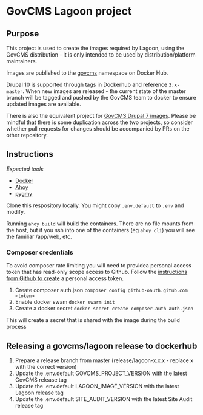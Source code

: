 # GovCMS Lagoon project

## Purpose

This project is used to create the images required by Lagoon, using the GovCMS distribution - it is only intended to
be used by distribution/platform maintainers.

Images are published to the [govcms](https://hub.docker.com/u/govcms) namespace on Docker Hub.

Drupal 10 is supported through tags in Dockerhub and reference `3.x-master`. When new images are released - the current state of the master branch will be tagged and pushed by the GovCMS team to docker to ensure updated images are available.

There is also the equivalent project for [GovCMS Drupal 7 images](https://github.com/govcms/govcmslagoon). Please
be mindful that there is some duplication across the two projects, so consider whether pull requests for changes
should be accompanied by PRs on the other repository.

## Instructions

_Expected tools_

* [Docker](https://docs.docker.com/install/)
* [Ahoy](http://ahoy-cli.readthedocs.io/en/latest/#installation)
* [pygmy](https://docs.amazee.io/local_docker_development/pygmy.html#installation)

Clone this respository locally. You might copy `.env.default` to `.env` and modify.

Running `ahoy build` will build the containers. There are no file mounts from the host, but if you ssh into
one of the containers (eg `ahoy cli`) you will see the familiar /app/web, etc.

### Composer credentials

To avoid composer rate limiting you will need to providea personal access token that has read-only scope access to Github. Follow the [instructions from Github to create](https://docs.github.com/en/authentication/keeping-your-account-and-data-secure/managing-your-personal-access-tokens) a personal access token.

1. Create composer auth.json `composer config github-oauth.gitub.com <token>`
2. Enable docker swam `docker swarm init`
3. Create a docker secret `docker secret create composer-auth auth.json`

This will create a secret that is shared with the image during the build process


## Releasing a govcms/lagoon release to dockerhub

1. Prepare a release branch from master (release/lagoon-x.x.x - replace x with the correct version)
2. Update the .env.default GOVCMS_PROJECT_VERSION with the latest GovCMS release tag
3. Update the .env.default LAGOON_IMAGE_VERSION with the latest Lagoon release tag
4. Update the .env.default SITE_AUDIT_VERSION with the latest Site Audit release tag

